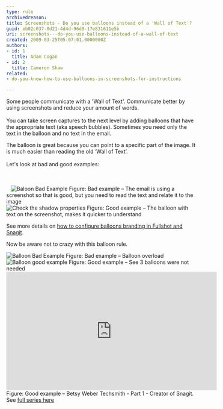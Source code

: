 ```yaml
---
type: rule
archivedreason: 
title: Screenshots - Do you use balloons instead of a 'Wall of Text'?
guid: eb02c037-0d21-4d4d-96d0-17e831611e5b
uri: screenshots---do-you-use-balloons-instead-of-a-wall-of-text
created: 2009-03-25T05:07:01.0000000Z
authors:
- id: 1
  title: Adam Cogan
- id: 2
  title: Cameron Shaw
related:
- do-you-know-how-to-use-balloons-in-screenshots-for-instructions

---
```



<p>​Some people communicate with a&#160;'Wall of Text'. Communicate better by using screenshots and reduce your amount of words. <br><br>You can take screen captures to the next level by adding balloons that have the appropriate text (aka speech bubbles).&#160;Sometimes you need only the text in the balloon and no text in the email.</p>
<p>The balloon is great because you can point to a specific part of the image. It is much easier than reading the old ‘Wall of Text’.<br><br>Let's look at bad and good examples&#58;</p>
<br><excerpt class='endintro'></excerpt><br>
&#160;&#160; <img src="/PublishingImages/BalloonBadExample.jpg" alt="Baloon Bad Example" class="ms-rteCustom-ImageArea" /> <span class="ms-rteCustom-FigureBad">Figure&#58; Bad example – The email is using a screenshot so that is good, but you need to read the text and relate it to the image</span><br><img src="/PublishingImages/BalloonGoodExample.jpg" alt="Check the shadow properties" class="ms-rteCustom-ImageArea" /> <span class="ms-rteCustom-FigureGood">Figure&#58; Good example – The balloon with text on the screenshot, makes it quicker to understand</span> 
<p>See more details on <a href="/Pages/HowToConfigureBalloonBranding.aspx">how to configure balloons branding in Fullshot and Snagit</a>.<br><span class="ms-rteCustom-FigureNormal"></span><span class="ms-rteCustom-FigureNormal"></span></p><p>Now be aware not to crazy with this balloon rule.</p>
<img src="/PublishingImages/balloon-overload.jpg" alt="Balloon Bad Example" class="ms-rteCustom-ImageArea" /> <span class="ms-rteCustom-FigureBad">Figure&#58; Bad example – Balloon overload</span><br><img src="/PublishingImages/balloon-not-needed.JPG" alt="Balloon good example" class="ms-rteCustom-ImageArea" /> <span class="ms-rteCustom-FigureGood">Figure&#58; Good example – See 3 balloons were not needed </span> <iframe width="560" height="315" src="https&#58;//www.youtube.com/embed/5TB61bqQKtE" frameborder="0"></iframe> <span class="ms-rteCustom-FigureGood">Figure&#58; Good example – Betsy Weber Techsmith - Part 1 - Creator of Snagit. See <a href="http&#58;//tv.ssw.com/204/betsy-weber-teched-interview">full series here</a></span>​


